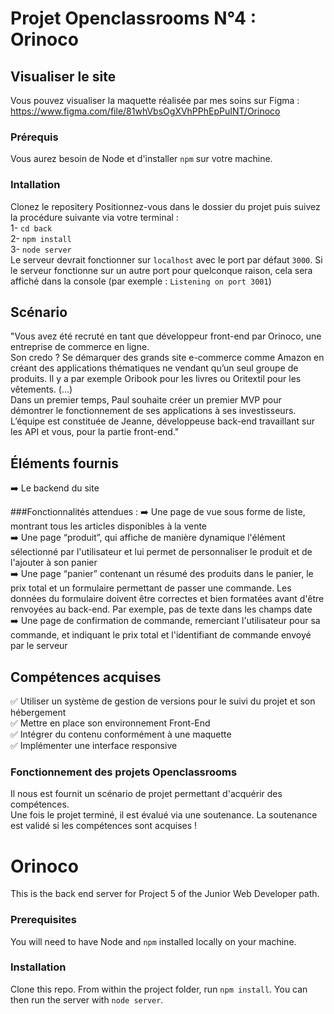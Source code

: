 # Projet Openclassrooms N°4 : Orinoco
## Visualiser le site
Vous pouvez visualiser la maquette réalisée par mes soins sur Figma : https://www.figma.com/file/81whVbsOgXVhPPhEpPuINT/Orinoco
### Prérequis
Vous aurez besoin de Node et d'installer `npm` sur votre machine. 

### Intallation
Clonez le repositery
Positionnez-vous dans le dossier du projet puis suivez la procédure suivante via votre terminal :  
1- `cd back`  
2- `npm install`  
3- `node server`  
Le serveur devrait fonctionner sur `localhost` avec le port par défaut `3000`. Si le serveur fonctionne sur un autre port pour quelconque raison, cela sera affiché dans la console (par exemple : `Listening on port 3001`)

## Scénario
"Vous avez été recruté en tant que développeur front-end par Orinoco, une entreprise de commerce en ligne.  
Son credo ? Se démarquer des grands site e-commerce comme Amazon en créant des applications thématiques ne vendant qu’un seul groupe de produits. Il y a par exemple Oribook pour les livres ou Oritextil pour les vêtements. (...)  
Dans un premier temps, Paul souhaite créer un premier MVP pour démontrer le fonctionnement de ses applications à ses investisseurs.
L’équipe est constituée de Jeanne, développeuse back-end travaillant sur les API et vous, pour la partie front-end."

## Éléments fournis
➡️ Le backend du site

###Fonctionnalités attendues :
➡️ Une page de vue sous forme de liste, montrant tous les articles disponibles à la vente  
➡️ Une page “produit”, qui affiche de manière dynamique l'élément sélectionné par l'utilisateur et lui permet de personnaliser le produit et de l'ajouter à son panier  
➡️ Une page “panier” contenant un résumé des produits dans le panier, le prix total et un formulaire permettant de passer une commande. Les données du formulaire doivent être correctes et bien formatées avant d'être renvoyées au back-end. Par exemple, pas de texte dans les champs date  
➡️ Une page de confirmation de commande, remerciant l'utilisateur pour sa commande, et indiquant le prix total et l'identifiant de commande envoyé par le serveur


## Compétences acquises 
✅ Utiliser un système de gestion de versions pour le suivi du projet et son hébergement  
✅ Mettre en place son environnement Front-End  
✅ Intégrer du contenu conformément à une maquette  
✅ Implémenter une interface responsive  

### Fonctionnement des projets Openclassrooms
Il nous est fournit un scénario de projet permettant d'acquérir des compétences.  
Une fois le projet terminé, il est évalué via une soutenance. La soutenance est validé si les compétences sont acquises !


# Orinoco #

This is the back end server for Project 5 of the Junior Web Developer path.

### Prerequisites ###

You will need to have Node and `npm` installed locally on your machine.

### Installation ###

Clone this repo. From within the project folder, run `npm install`. You 
can then run the server with `node server`. 

